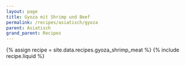 ```yaml
---
layout: page
title: Gyoza mit Shrimp und Beef
permalink: /recipes/asiatisch/gyoza
parent: Asiatisch
grand_parent: Recipes
---
```

{% assign recipe = site.data.recipes.gyoza_shrimp_meat %}
{% include recipe.liquid %}